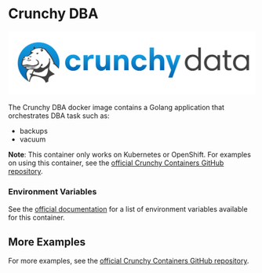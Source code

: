 # Crunchy DBA

![](https://raw.githubusercontent.com/CrunchyData/crunchy-containers/master/images/crunchy_logo.png)

The Crunchy DBA docker image contains a Golang application that orchestrates DBA task such as:

* backups
* vacuum

**Note**: This container only works on Kubernetes or OpenShift.  For examples on using this container, see the 
[official Crunchy Containers GitHub repository](https://github.com/CrunchyData/crunchy-containers/tree/master/examples).

### Environment Variables

See the [official documentation](https://github.com/CrunchyData/crunchy-containers/blob/master/docs/containers.adoc#crunchy-dba) for a list of environment variables available for this container.

## More Examples

For more examples, see the [official Crunchy Containers GitHub repository](https://github.com/CrunchyData/crunchy-containers/tree/master/examples/docker).
